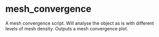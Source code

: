 # mesh_convergence
A mesh convergence script. Will analyse the object as is with different levels of mesh density. Outputs a mesh convergence plot.
